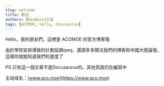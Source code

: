 ```yaml
---
slug: welcome
title: 歡迎
authors: [NiuBoss123]
tags: [ACOMOE, hello, docusaurus]
---
```


Hello，我的朋友們，這裡是 ACOMOE 的官方博客哦

由於學校安排導致的計劃延期qwq，還請多多關注我們的博客和中國大陸論壇，這樣你就能知道我們的進度了

PS.只有這一個文章不是Docusaurus的，其他頁面仍在編寫中

主站域名：[www.aco.moe](https://www.aco.moe)
